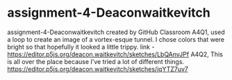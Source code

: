 # assignment-4-Deaconwaitkevitch
assignment-4-Deaconwaitkevitch created by GitHub Classroom
A4Q1, used a loop to create an image of a vortex-esque tunnel. I chose colors that were bright so that hopefully it looked a little trippy. 
link - https://editor.p5js.org/deacon.waitkevitch/sketches/LbQAnvJPf
A4Q2, This is all over the place because I've tried a lot of different things. 
https://editor.p5js.org/deacon.waitkevitch/sketches/iqYTZ7uv7
